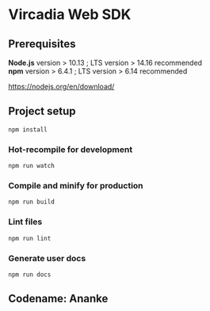# Vircadia Web SDK

## Prerequisites

**Node.js** version > 10.13 ; LTS version > 14.16 recommended  
**npm** version > 6.4.1 ; LTS version > 6.14 recommended 

https://nodejs.org/en/download/


## Project setup
```
npm install
```

### Hot-recompile for development
```
npm run watch
```

### Compile and minify for production
```
npm run build
```

### Lint files
```
npm run lint
```

### Generate user docs

```
npm run docs
```

## Codename: Ananke
